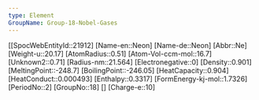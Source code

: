 ```yaml
---
type: Element
GroupName: Group-18-Nobel-Gases
---
```

[[SpocWebEntityId::21912]
[Name-en::Neon]
[Name-de::Neon]
[Abbr::Ne]
[Weight-u::20.17]
[AtomRadius::0.51]
[Atom-Vol-ccm-mol::16.7]
[Unknown2::0.71]
[Radius-nm::21.564]
[Electronegative::0]
[Density::0.901]
[MeltingPoint::-248.7]
[BoilingPoint::-246.05]
[HeatCapacity::0.904]
[HeatConduct::0.000493]
[Enthalpy::0.3317]
[FormEnergy-kj-mol::1.7326]
[PeriodNo::2]
[GroupNo::18]
[]
[Charge-e::10]

